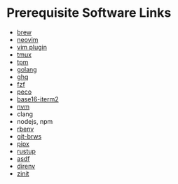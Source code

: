 # Prerequisite Software Links

* [brew](https://brew.sh)
* [neovim](https://github.com/neovim/neovim/wiki/Installing-Neovim)
* [vim plugin](https://github.com/junegunn/vim-plug#neovim)
* [tmux](https://github.com/tmux/tmux#installation)
* [tpm](https://github.com/tmux-plugins/tpm#installation)
* [golang](https://golang.org/doc/install#macos)
* [ghq](https://github.com/motemen/ghq#installation)
* [fzf](https://github.com/junegunn/fzf#installation)
* [peco](https://github.com/peco/peco/releases)
* [base16-iterm2](https://github.com/chriskempson/base16-iterm2#installation)
* [nvm](https://github.com/creationix/nvm#install--update-script)
* clang
* nodejs, npm
* [rbenv](https://github.com/rbenv/rbenv#homebrew-on-macos)
* [git-brws](https://github.com/rhysd/git-brws#with-homebrew)
* [pipx](https://pipxproject.github.io/pipx/installation/#install-pipx)
* [rustup](https://doc.rust-lang.org/book/ch01-01-installation.html#installing-rustup-on-linux-or-macos)
* [asdf](https://asdf-vm.com/#/core-manage-asdf-vm?id=install-asdf-vm)
* [direnv](https://github.com/direnv/direnv/blob/master/docs/installation.md#from-binary-builds)
* [zinit](https://github.com/zdharma/zinit#option-2---manual-installation)
